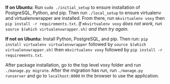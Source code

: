 **If on Ubuntu:**
Run `sudo ./initial_setup` to ensure installation of PostgreSQL, Python, and pip.
Then run `./local_setup` to ensure virtualenv and virtualenvwrapper are installed.
From there, run `mkvirtualenv voxy` then `pip install -r requirements.txt`.
*If* `mkvirtualenv voxy` *does not work, run* `source $(which virtualenvwrapper.sh)` *and then try again.*


**If not on Ubuntu:**
Install Python, PostgreSQL, and pip. Then run:
`pip install virtualenv virtualenvwrapper`
followed by `source $(which virtualenvwrapper.sh)`
then `mkvirtualenv voxy` followed by `pip install -r requirements.txt`.


After package installation, go to the top level voxy folder and run `./manage.py migrate`.
After the migration has run, run `./manage.py runserver` and go to `localhost:8000` in the browser to use the application.
